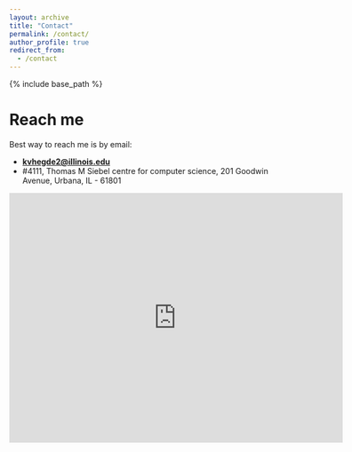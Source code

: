 ```yaml
---
layout: archive
title: "Contact"
permalink: /contact/
author_profile: true
redirect_from:
  - /contact
---
```


{% include base_path %}

Reach me
======

Best way to reach me is by email:

* **kvhegde2@illinois.edu**
* #4111, Thomas M Siebel centre for computer science, 
  201 Goodwin Avenue, Urbana, IL - 61801

<iframe src="https://www.google.com/maps/embed?pb=!1m18!1m12!1m3!1d944.585815340542!2d-88.22423094530447!3d40.1134853236526!2m3!1f0!2f0!3f0!3m2!1i1024!2i768!4f13.1!3m3!1m2!1s0x880cd76baa8479a9%3A0x4e9f01d40d359630!2sThomas+M.+Siebel+Center+for+Computer+Science!5e0!3m2!1sen!2sus!4v1530025254869" width="600" height="450" frameborder="0" style="border:0" allowfullscreen></iframe>

